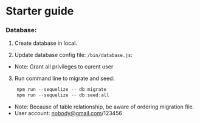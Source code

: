 <h1>Starter guide</h1>
<h3>Database:</h3>

1. Create database in local.

2. Update database config file: `/bin/database.js`:
- Note: Grant all privileges to curent user 

3. Run command line to migrate and seed:

```js
    npm run --sequelize -- db:migrate 
    npm run --sequelize -- db:seed:all
```

- Note: Because of table relationship, be aware of ordering migration file.
- User account: nobody@gmail.com/123456